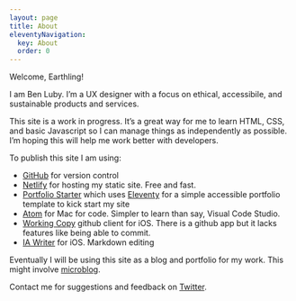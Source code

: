 ```yaml
---
layout: page
title: About
eleventyNavigation:
  key: About
  order: 0
---
```


 Welcome, Earthling! 

 I am Ben Luby. I’m a UX designer with a focus on ethical, accessibile, and sustainable products and services.

 This site is a work in progress. It’s a great way for me to learn HTML, CSS, and basic Javascript so I can manage things as independently as possible. I’m hoping this will help me work better with developers. 

To publish this site I am using:
- [GitHub](https://github.com/) for version control
- [Netlify](https://netlify.com) for hosting my static site. Free and fast. 
- [Portfolio Starter](https://portfolio-starter.sb-ph.com/) which uses [Eleventy](11ty.dev) for a simple accessible portfolio template to kick start my site
- [Atom](https://atom.io/) for Mac for code. Simpler to learn than say, Visual Code Studio. 
- [Working Copy](https://workingcopyapp.com/) github client for iOS. There is a github app but it lacks features like being able to commit. 
- [IA Writer](https://ia.net/writercom/) for iOS. Markdown editing 

 Eventually I will be using this site as a blog and portfolio for my work. This might involve [microblog](https://micro.blog/). 
 
 Contact me for suggestions and feedback on [Twitter](https://twitter.com/lubes).
